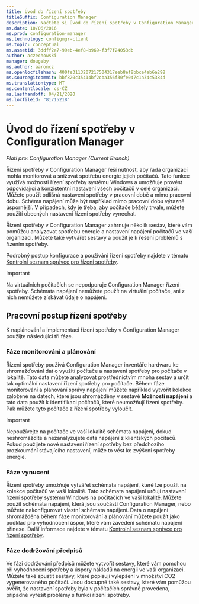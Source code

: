 ```yaml
---
title: Úvod do řízení spotřeby
titleSuffix: Configuration Manager
description: Načtěte si Úvod do řízení spotřeby v Configuration Manager.
ms.date: 10/06/2016
ms.prod: configuration-manager
ms.technology: configmgr-client
ms.topic: conceptual
ms.assetid: 3ddff2a7-99eb-4ef8-b969-f3f7f24053db
author: aczechowski
manager: dougeby
ms.author: aaroncz
ms.openlocfilehash: 400fe3113207217504317eeb8ef8bbce4ab6a298
ms.sourcegitcommit: bbf820c35414bf2cba356f30fe047c1a34c5384d
ms.translationtype: MT
ms.contentlocale: cs-CZ
ms.lasthandoff: 04/21/2020
ms.locfileid: "81715218"
---
```

# <a name="introduction-to-power-management-in-configuration-manager"></a>Úvod do řízení spotřeby v Configuration Manager

*Platí pro: Configuration Manager (Current Branch)*

Řízení spotřeby v Configuration Manager řeší nutnost, aby řada organizací mohla monitorovat a snižovat spotřebu energie jejich počítačů. Tato funkce využívá možnosti řízení spotřeby systému Windows a umožňuje provést odpovídající a konzistentní nastavení všech počítačů v celé organizaci. Můžete použít odlišná nastavení spotřeby v pracovní době a mimo pracovní dobu. Schéma napájení může být například mimo pracovní dobu výrazně úspornější. V případech, kdy je třeba, aby počítače běžely trvale, můžete použití obecných nastavení řízení spotřeby vynechat.  

 Řízení spotřeby v Configuration Manager zahrnuje několik sestav, které vám pomůžou analyzovat spotřebu energie a nastavení napájení počítačů ve vaší organizaci. Můžete také vytvářet sestavy a použít je k řešení problémů s řízením spotřeby.  

 Podrobný postup konfigurace a používání řízení spotřeby najdete v tématu [Kontrolní seznam správce pro řízení spotřeby](../../../../core/clients/manage/power/administrator-checklist-for-power-management.md).  

> [!IMPORTANT]  
>  Na virtuálních počítačích se nepodporuje Configuration Manager řízení spotřeby. Schémata napájení nemůžete použít na virtuální počítače, ani z nich nemůžete získávat údaje o napájení.  

## <a name="the-power-management-workflow"></a>Pracovní postup řízení spotřeby  
 K naplánování a implementaci řízení spotřeby v Configuration Manager použijte následující tři fáze.  

### <a name="monitoring-and-planning-phase"></a>Fáze monitorování a plánování  
 Řízení spotřeby používá Configuration Manager inventáře hardwaru ke shromažďování dat o využití počítače a nastavení spotřeby pro počítače v lokalitě. Tato data můžete analyzovat prostřednictvím mnoha sestav a určit tak optimální nastavení řízení spotřeby pro počítače. Během fáze monitorování a plánování správy napájení můžete například vytvořit kolekce založené na datech, které jsou shromážděny v sestavě **Možnosti napájení** a tato data použít k identifikaci počítačů, které neumožňují řízení spotřeby. Pak můžete tyto počítače z řízení spotřeby vyloučit.  

> [!IMPORTANT]  
>  Nepoužívejte na počítače ve vaší lokalitě schémata napájení, dokud neshromáždíte a nezanalyzujete data napájení z klientských počítačů. Pokud použijete nové nastavení řízení spotřeby bez předchozího prozkoumání stávajícího nastavení, může to vést ke zvýšení spotřeby energie.  

### <a name="enforcement-phase"></a>Fáze vynucení  
 Řízení spotřeby umožňuje vytvářet schémata napájení, které lze použít na kolekce počítačů ve vaší lokalitě. Tato schémata napájení určují nastavení řízení spotřeby systému Windows na počítačích ve vaší lokalitě. Můžete použít schémata napájení, která jsou součástí Configuration Manager, nebo můžete nakonfigurovat vlastní schémata napájení. Data o napájení shromážděná během fáze monitorování a plánování můžete použít jako podklad pro vyhodnocení úspor, které vám zavedení schématu napájení přinese. Další informace najdete v tématu [Kontrolní seznam správce pro řízení spotřeby](../../../../core/clients/manage/power/administrator-checklist-for-power-management.md).  

### <a name="compliance-phase"></a>Fáze dodržování předpisů  
 Ve fázi dodržování předpisů můžete vytvořit sestavy, které vám pomohou při vyhodnocení spotřeby a úspory nákladů na energii ve vaší organizaci. Můžete také spustit sestavy, které popisují vylepšení v množství CO2 vygenerovaného počítači. Jsou dostupné také sestavy, které vám pomůžou ověřit, že nastavení spotřeby byla v počítačích správně provedena, případně vyřešit problémy s funkcí řízení spotřeby.  

